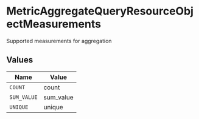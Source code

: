 # MetricAggregateQueryResourceObjectMeasurements

Supported measurements for aggregation


## Values

| Name        | Value       |
| ----------- | ----------- |
| `COUNT`     | count       |
| `SUM_VALUE` | sum_value   |
| `UNIQUE`    | unique      |